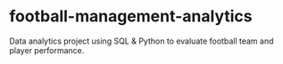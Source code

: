 # football-management-analytics
Data analytics project using SQL &amp; Python to evaluate football team and player performance.
